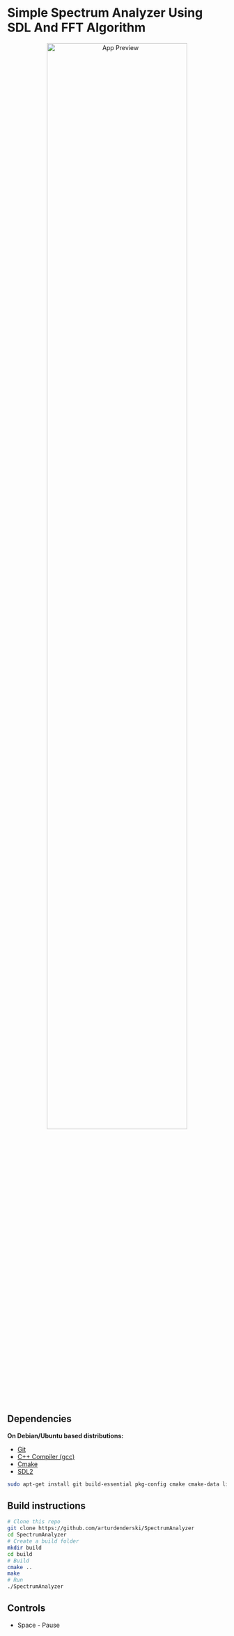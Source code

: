 # Simple Spectrum Analyzer Using SDL And FFT Algorithm

<p align="center">
<img width="80%" alt="App Preview" src="https://github.com/arturdenderski/SpectrumAnalyzer/blob/main/res/appGif.gif">
</p>

## Dependencies

**On Debian/Ubuntu based distributions:**

- [Git](https://git-scm.com/)
- [C++ Compiler (gcc)](https://gcc.gnu.org/)
- [Cmake](https://cmake.org/)
- [SDL2](https://www.libsdl.org/)

```sh
sudo apt-get install git build-essential pkg-config cmake cmake-data libsdl2-dev
```

## Build instructions

```sh
# Clone this repo
git clone https://github.com/arturdenderski/SpectrumAnalyzer
cd SpectrumAnalyzer
# Create a build folder
mkdir build
cd build
# Build
cmake ..
make
# Run
./SpectrumAnalyzer
```

## Controls

- Space - Pause
